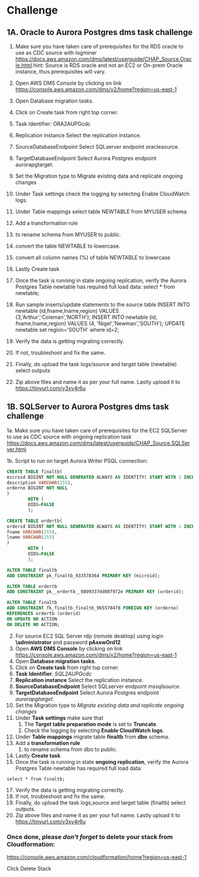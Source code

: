 # Challenge

## 1A. Oracle to Aurora Postgres dms task challenge

1.	Make sure you have taken care of prerequisites for the RDS oracle to use as CDC source with logminer       https://docs.aws.amazon.com/dms/latest/userguide/CHAP_Source.Oracle.html
hint: Source is RDS oracle and not an EC2 or On-prem Oracle instance, thus prerequisites will vary.

2.	Open AWS DMS Console by clicking on link https://console.aws.amazon.com/dms/v2/home?region=us-east-1
3.	Open Database migration tasks.
4.	Click on Create task from right top corner.
5.	Task Identifier: ORA2AUPGcdc
6.	Replication instance Select the replication instance.
7.	SourceDatabaseEndpoint Select SQLserver endpoint oraclesource.
8.	TargetDatabaseEndpoint Select Aurora Postgres endpoint aurorapgtarget.
9.	Set the Migration type to Migrate existing data and replicate ongoing changes
10.	Under Task settings check the logging by selecting Enable CloudWatch logs.
11.	Under Table mappings select table NEWTABLE from MYUSER schema.
12.	Add a transformation rule
1.	to rename schema from MYUSER to public.
2.	convert the table NEWTABLE to lowercase.
3.	convert all column names (%) of table NEWTABLE to lowercase
13.	Lastly Create task
14.	Once the task is running in state ongoing replication, verify the Aurora Postgres Table newtable has required full load data: 
select * from newtable;
15.	Run sample inserts/update statements to the source table 
INSERT INTO newtable (id,fname,lname,region) VALUES (3,'Arthur','Coleman','NORTH'); 
INSERT INTO newtable (id, fname,lname,region) VALUES (4, 'Nigel','Newman','SOUTH'); 
UPDATE newtable set region='SOUTH' where id=2;
16.	Verify the data is getting migrating correctly.
17.	If not, troubleshoot and fix the same.
18.	Finally, do upload the task logs/source and target table (newtable) select outputs

19. Zip above files and name it as per your full name.
Lastly upload it to
https://tinyurl.com/y3xv4r6u


## 1B. SQLServer to Aurora Postgres dms task challenge
1a. Make sure you have taken care of prerequisites for the EC2 SQLServer to use as CDC source with ongoing replication task https://docs.aws.amazon.com/dms/latest/userguide/CHAP_Source.SQLServer.html

1b.
Script to run on target Aurora Writer PSQL connection:
```SQL
CREATE TABLE finaltb(
microid BIGINT NOT NULL GENERATED ALWAYS AS IDENTITY( START WITH 1 INCREMENT BY 1),
description VARCHAR(255),
orderno BIGINT NOT NULL
)
        WITH (
        OIDS=FALSE
        );

CREATE TABLE ordertb(
orderid BIGINT NOT NULL GENERATED ALWAYS AS IDENTITY( START WITH 1 INCREMENT BY 1),
fname VARCHAR(255),
lname VARCHAR(255)
)
        WITH (
        OIDS=FALSE
        );

ALTER TABLE finaltb
ADD CONSTRAINT pk_finaltb_933578364 PRIMARY KEY (microid);

ALTER TABLE ordertb
ADD CONSTRAINT pk__ordertb__0809337dd08f972e PRIMARY KEY (orderid);

ALTER TABLE finaltb
ADD CONSTRAINT fk_finaltb_finaltb_965578478 FOREIGN KEY (orderno)
REFERENCES ordertb (orderid)
ON UPDATE NO ACTION
ON DELETE NO ACTION;
```
2. For source EC2 SQL Server rdp (remote desktop) using login **\administrator** and password **pAsswOrd12**
3. Open **AWS DMS Console** by clicking on link https://console.aws.amazon.com/dms/v2/home?region=us-east-1
4. Open **Database migration tasks**.
5. Click on **Create task** from right top corner.
6. **Task Identifier**: *SQL2AUPGcdc*
7. **Replication instance** Select the replication instance.
8. **SourceDatabaseEndpoint** Select SQLserver endpoint *mssqlsource*.
9. **TargetDatabaseEndpoint** Select Aurora Postgres endpoint *aurorapgtarget*.
10. Set the Migration type to *Migrate existing data and replicate ongoing changes*
11. Under **Task settings** make sure that
    1. The **Target table preparation mode** is set to **Truncate**.
    2. Check the logging by selecting **Enable CloudWatch logs**.
12. Under **Table mappings** migrate table **finaltb** from **dbo** schema.
13. Add a **transformation rule**
    1. to rename schema from dbo to public.
14. Lastly **Create task**
15. Once the task is running in state **ongoing replication**, verify the Aurora Postgres Table newtable has required full load data:
```
select * from finaltb;
```
17. Verify the data is getting migrating correctly.
18. If not, troubleshoot and fix the same.
19. Finally, do upload the task logs,source and target table (finaltb) select outputs.
20. Zip above files and name it as per your full name.
Lastly upload it to
https://tinyurl.com/y3xv4r6u

### Once done, please *don't forget* to delete your stack from Cloudformation:
https://console.aws.amazon.com/cloudformation/home?region=us-east-1

Click Delete Stack 
